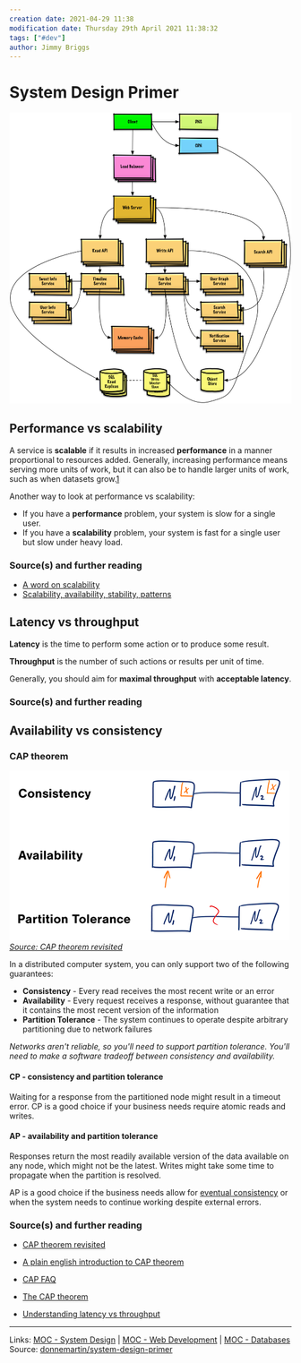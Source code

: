 ```yaml
---
creation date: 2021-04-29 11:38
modification date: Thursday 29th April 2021 11:38:32
tags: ["#dev"]
author: Jimmy Briggs
---
```


# System Design Primer

![](https://github.com/donnemartin/system-design-primer/raw/master/images/jrUBAF7.png)

## Performance vs scalability

A service is **scalable** if it results in increased **performance** in a manner proportional to resources added. Generally, increasing performance means serving more units of work, but it can also be to handle larger units of work, such as when datasets grow.[1](http://www.allthingsdistributed.com/2006/03/a_word_on_scalability.html)

Another way to look at performance vs scalability:

-   If you have a **performance** problem, your system is slow for a single user.
-   If you have a **scalability** problem, your system is fast for a single user but slow under heavy load.

### [](https://github.com/donnemartin/system-design-primer#sources-and-further-reading-1)Source(s) and further reading

-   [A word on scalability](http://www.allthingsdistributed.com/2006/03/a_word_on_scalability.html)
-   [Scalability, availability, stability, patterns](http://www.slideshare.net/jboner/scalability-availability-stability-patterns/)

## [](https://github.com/donnemartin/system-design-primer#latency-vs-throughput)Latency vs throughput

**Latency** is the time to perform some action or to produce some result.

**Throughput** is the number of such actions or results per unit of time.

Generally, you should aim for **maximal throughput** with **acceptable latency**.

### [](https://github.com/donnemartin/system-design-primer#sources-and-further-reading-2)Source(s) and further reading

## Availability vs consistency

### [](https://github.com/donnemartin/system-design-primer#cap-theorem)CAP theorem

[![](https://github.com/donnemartin/system-design-primer/raw/master/images/bgLMI2u.png)](https://github.com/donnemartin/system-design-primer/blob/master/images/bgLMI2u.png)  
_[Source: CAP theorem revisited](http://robertgreiner.com/2014/08/cap-theorem-revisited)_

In a distributed computer system, you can only support two of the following guarantees:

-   **Consistency** \- Every read receives the most recent write or an error
-   **Availability** \- Every request receives a response, without guarantee that it contains the most recent version of the information
-   **Partition Tolerance** \- The system continues to operate despite arbitrary partitioning due to network failures

_Networks aren't reliable, so you'll need to support partition tolerance. You'll need to make a software tradeoff between consistency and availability._

#### [](https://github.com/donnemartin/system-design-primer#cp---consistency-and-partition-tolerance)CP - consistency and partition tolerance

Waiting for a response from the partitioned node might result in a timeout error. CP is a good choice if your business needs require atomic reads and writes.

#### [](https://github.com/donnemartin/system-design-primer#ap---availability-and-partition-tolerance)AP - availability and partition tolerance

Responses return the most readily available version of the data available on any node, which might not be the latest. Writes might take some time to propagate when the partition is resolved.

AP is a good choice if the business needs allow for [eventual consistency](https://github.com/donnemartin/system-design-primer#eventual-consistency) or when the system needs to continue working despite external errors.

### [](https://github.com/donnemartin/system-design-primer#sources-and-further-reading-3)Source(s) and further reading

-   [CAP theorem revisited](http://robertgreiner.com/2014/08/cap-theorem-revisited/)
-   [A plain english introduction to CAP theorem](http://ksat.me/a-plain-english-introduction-to-cap-theorem)
-   [CAP FAQ](https://github.com/henryr/cap-faq)
-   [The CAP theorem](https://www.youtube.com/watch?v=k-Yaq8AHlFA)

-   [Understanding latency vs throughput](https://community.cadence.com/cadence_blogs_8/b/sd/archive/2010/09/13/understanding-latency-vs-throughput)

***
Links: [MOC - System Design](../1-Maps-of-Content/MOC%20-%20System%20Design.md) | [MOC - Web Development](../1-Maps-of-Content/MOC%20-%20Web%20Development.md) | [MOC - Databases](../1-Maps-of-Content/MOC%20-%20Databases.md)
Source: [donnemartin/system-design-primer](https://github.com/donnemartin/system-design-primer)


